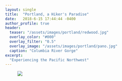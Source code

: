 ```yaml
---
layout: single
title:  "Portland, a Hiker's Paradise"
date:   2018-6-15 17:44:44 -0400
author_profile: true
header:
  teaser: "/assets/images/portland/redwood.jpg"
  overlay_color: "#000"
  overlay_filter: "0.5"
  overlay_image: "/assets/images/portland/pano.jpg"
  caption: "Columbia River Gorge"
excerpt:
  "Experiencing the Pacific Northwest"
---
```

<figure>
<a href="/assets/images/portland/redwood.jpg"><img src="/assets/images/portland/redwood.jpg"></a>
</figure>
